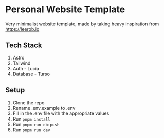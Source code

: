 # Personal Website Template

Very minimalist website template, made by taking heavy inspiration from https://leerob.io

## Tech Stack

1. Astro
2. Tailwind
3. Auth - Lucia
4. Database - Turso

## Setup

1. Clone the repo
2. Rename .env.example to .env
3. Fill in the .env file with the appropriate values
4. Run `pnpm install`
5. Run `pnpm run db:push`
6. Run `pnpm run dev`

